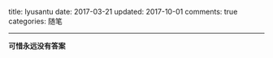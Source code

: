 title: lyusantu
date: 2017-03-21
updated: 2017-10-01
comments: true
categories: 随笔

----------

<!-- more -->
**可惜永远没有答案**

